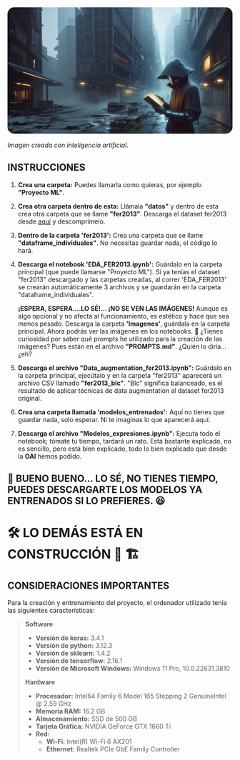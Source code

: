 <img src="Imagenes/int.jpeg" alt="Imagen creada con inteligencia artificial." style="border-radius: 15px;">

*Imagen creada con inteligencia artificial.*


## **INSTRUCCIONES**

1. **Crea una carpeta:** Puedes llamarla como quieras, por ejemplo **"Proyecto ML"**.

2. **Crea otra carpeta dentro de esta:** Llámala **"datos"** y dentro de esta crea otra carpeta que se llame **"fer2013"**. Descarga el dataset fer2013 desde [aquí](https://www.kaggle.com/datasets/nicolejyt/facialexpressionrecognition?select=fer2013.csv) y descomprímelo.

3. **Dentro de la carpeta 'fer2013':** Crea una carpeta que se llame **"dataframe_individuales"**. No necesitas guardar nada, el código lo hará.

4. **Descarga el notebook 'EDA_FER2013.ipynb':** Guárdalo en la carpeta principal (que puede llamarse "Proyecto ML"). Si ya tenías el dataset "fer2013" descargado y las carpetas creadas, al correr 'EDA_FER2013' se crearán automáticamente 3 archivos y se guardarán en la carpeta "dataframe_individuales".

   **¡ESPERA, ESPERA....LO SÉ!... ¡NO SE VEN LAS IMÁGENES!**
   Aunque es algo opcional y no afecta al funcionamiento, es estético y hace que sea menos pesado. Descarga la carpeta **'Imagenes'**, guárdala en la carpeta principal. Ahora podrás ver las imágenes en los notebooks. 🤔 ¿Tienes curiosidad por saber qué prompts he utilizado para la creación de las imágenes? Pues están en el archivo **"PROMPTS.md"**. ¿Quién lo diría... ¿eh?

5. **Descarga el archivo "Data_augmentation_fer2013.ipynb":** Guárdalo en la carpeta principal, ejecútalo y en la carpeta "fer2013" aparecerá un archivo CSV llamado **"fer2013_blc"**. "Blc" significa balanceado, es el resultado de aplicar técnicas de data augmentation al dataset fer2013 original.

6. **Crea una carpeta llamada 'modelos_entrenados':** Aquí no tienes que guardar nada, solo esperar. Ni te imaginas lo que aparecerá aquí.

7. **Descarga el archivo "Modelos_expresiones.ipynb":** Ejecuta todo el notebook; tómate tu tiempo, tardará un rato. Está bastante explicado, no es sencillo, pero está bien explicado, todo lo bien explicado que desde la **OAI** hemos podido.

## 🎁 **BUENO BUENO... LO SÉ, NO TIENES TIEMPO, PUEDES DESCARGARTE LOS MODELOS YA ENTRENADOS SI LO PREFIERES.** 😆  

# **🛠️ LO DEMÁS ESTÁ EN CONSTRUCCIÓN 🚧 🏗️**  

## **CONSIDERACIONES IMPORTANTES**
Para la creación y entrenamiento del proyecto, el ordenador utilizado tenía las siguientes características:

> **Software**
> - **Versión de keras:** 3.4.1
> - **Versión de python:** 3.12.3
> - **Versión de sklearn:** 1.4.2
> - **Versión de tensorflow:** 2.16.1
> - **Versión de Microsoft Windows:** Windows 11 Pro, 10.0.22631.3810
>  
> **Hardware**
> - **Procesador:** Intel64 Family 6 Model 165 Stepping 2 GenuineIntel @ 2.59 GHz
> - **Memoria RAM:** 16.2 GB
> - **Almacenamiento:** SSD de 500 GB
> - **Tarjeta Gráfica:** NVIDIA GeForce GTX 1660 Ti
> - **Red:**
>   - **Wi-Fi:** Intel(R) Wi-Fi 6 AX201
>   - **Ethernet:** Realtek PCIe GbE Family Controller